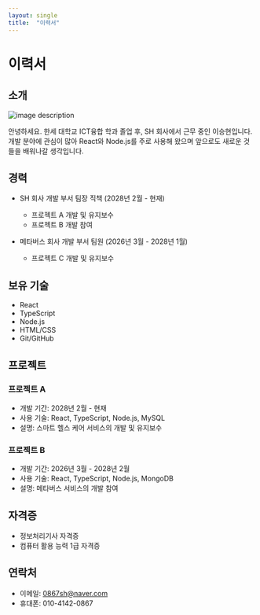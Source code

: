 ```yaml
---
layout: single
title:  "이력서"
---
```


# 이력서

## 소개

![image description](https://user-images.githubusercontent.com/127386822/233844319-a20b3f0f-5d24-481d-b7b5-467bf96ad7f9.jpg)

안녕하세요. 한세 대학교 ICT융합 학과 졸업 후, SH 회사에서 근무 중인 이승현입니다. 
개발 분야에 관심이 많아 React와 Node.js를 주로 사용해 왔으며 앞으로도 새로운 것들을 배워나갈 생각입니다.

## 경력

- SH 회사 개발 부서 팀장 직책 (2028년 2월 - 현재)
  - 프로젝트 A 개발 및 유지보수
  - 프로젝트 B 개발 참여

- 메타버스 회사 개발 부서 팀원 (2026년 3월 - 2028년 1월)
  - 프로젝트 C 개발 및 유지보수

## 보유 기술

- React
- TypeScript
- Node.js
- HTML/CSS
- Git/GitHub

## 프로젝트

### 프로젝트 A

- 개발 기간: 2028년 2월 - 현재
- 사용 기술: React, TypeScript, Node.js, MySQL
- 설명: 스마트 헬스 케어 서비스의 개발 및 유지보수

### 프로젝트 B

- 개발 기간: 2026년 3월 - 2028년 2월
- 사용 기술: React, TypeScript, Node.js, MongoDB
- 설명: 메타버스 서비스의 개발 참여

## 자격증

- 정보처리기사 자격증
- 컴퓨터 활용 능력 1급 자격증

## 연락처

- 이메일: 0867sh@naver.com
- 휴대폰: 010-4142-0867
